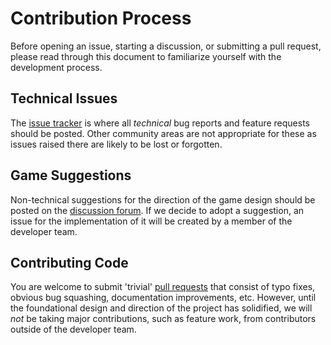 # Contribution Process

Before opening an issue, starting a discussion, or submitting a pull request,
please read through this document to familiarize yourself with the development
process.

## Technical Issues

The [issue tracker](https://github.com/tera-arise/arise/issues) is where all
*technical* bug reports and feature requests should be posted. Other community
areas are not appropriate for these as issues raised there are likely to be lost
or forgotten.

## Game Suggestions

Non-technical suggestions for the direction of the game design should be posted
on the
[discussion forum](https://github.com/tera-arise/arise/discussions/categories/suggestions).
If we decide to adopt a suggestion, an issue for the implementation of it will
be created by a member of the developer team.

## Contributing Code

You are welcome to submit 'trivial'
[pull requests](https://github.com/tera-arise/arise/pulls) that consist of typo
fixes, obvious bug squashing, documentation improvements, etc. However, until
the foundational design and direction of the project has solidified, we will
*not* be taking major contributions, such as feature work, from contributors
outside of the developer team.
